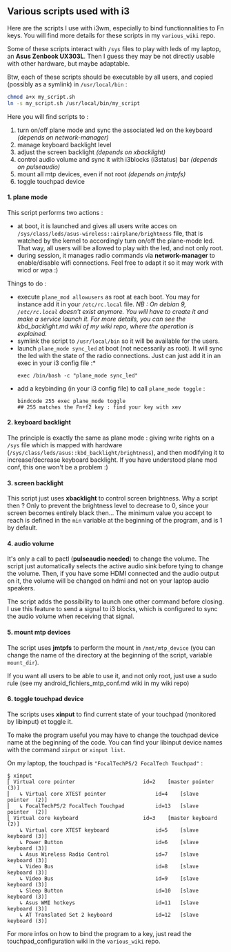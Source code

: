 ## Various scripts used with i3

Here are the scripts I use with i3wm, especially to bind functionnalities to Fn keys. You will find more details for these scripts in my `various_wiki` repo.

Some of these scripts interact with `/sys` files to play with leds of my laptop, an **Asus Zenbook UX303L**. Then I guess they may be not directly usable with other hardware, but maybe adaptable.

Btw, each of these scripts should be executable by all users, and copied (possibly as a symlink) in `/usr/local/bin` : 
```bash
chmod a+x my_script.sh
ln -s my_script.sh /usr/local/bin/my_script
```

Here you will find scripts to :
1. turn on/off plane mode and sync the associated led on the keyboard *(depends on network-manager)*
2. manage keyboard backlight level
3. adjust the screen backlight *(depends on xbacklight)*
4. control audio volume and sync it with i3blocks (i3status) bar *(depends on pulseaudio)*
5. mount all mtp devices, even if not root *(depends on jmtpfs)*
6. toggle touchpad device

#### 1. plane mode

This script performs two actions : 
- at boot, it is launched and gives all users write acces on `/sys/class/leds/asus-wireless::airplane/brightness` file, that is watched by the kernel to accordingly turn on/off the plane-mode led. That way, all users will be allowed to play with the led, and not only root.
- during session, it manages radio commands via **network-manager** to enable/disable wifi connections. Feel free to adapt it so it may work with wicd or wpa :)

Things to do : 
- execute `plane_mod allowusers` as root at each boot. You may for instance add it in your `/etc/rc.local` file. *NB : On debian 9, `/etc/rc.local` doesn't exist anymore. You will have to create it and make a service launch it. For more details, you can see the kbd_backlight.md wiki of my wiki repo, where the operation is explained.*
- symlink the script to `/usr/local/bin` so it will be available for the users.
- launch `plane_mode sync_led` at boot (not necessarily as root). It will sync the led with the state of the radio connections. Just can just add it in an exec in your i3 config file :*
    ```
    exec /bin/bash -c "plane_mode sync_led"
    ```
- add a keybinding (in your i3 config file) to call `plane_mode toggle` : 
    ```
    bindcode 255 exec plane_mode toggle
    ## 255 matches the Fn+f2 key : find your key with xev
    ```

#### 2. keyboard backlight

The principle is exactly the same as plane mode : giving write rights on a `/sys` file which is mapped with hardware (`/sys/class/leds/asus::kbd_backlight/brightness`), and then modifying it to increase/decrease keyboard backlight. If you have understood plane mod conf, this one won't be a problem :)

#### 3. screen backlight

This script just uses **xbacklight** to control screen brightness. Why a script then ? Only to prevent the brightness level to decrease to 0, since your screen becomes entirely black then... The minimum value you accept to reach is defined in the `min` variable at the beginning of the program, and is 1 by default.

#### 4. audio volume

It's only a call to pactl (**pulseaudio needed**) to change the volume. The script just automatically selects the active audio sink before tying to change the volume. Then, if you have some HDMI connected and the audio output on it, the volume will be changed on hdmi and not on your laptop audio speakers.

The script adds the possibility to launch one other command before closing. I use this feature to send a signal to i3 blocks, which is configured to sync the audio volume when receiving that signal.

#### 5. mount mtp devices
The script uses **jmtpfs** to perform the mount in `/mnt/mtp_device` (you can change the name of the directory at the beginning of the script, variable `mount_dir`).

If you want all users to be able to use it, and not only root, just use a sudo rule (see my android_fichiers_mtp_conf.md wiki in my wiki repo)

#### 6. toggle touchpad device
The scripts uses **xinput** to find current state of your touchpad (monitored by libinput) et toggle it.

To make the program useful you may have to change the touchpad device name at the beginning of the code. You can find your libinput device names with the command `xinput` or `xinput list`.

On my laptop, the touchpad is `"FocalTechPS/2 FocalTech Touchpad"` : 
```
$ xinput
⎡ Virtual core pointer                    	id=2	[master pointer  (3)]
⎜   ↳ Virtual core XTEST pointer              	id=4	[slave  pointer  (2)]
⎜   ↳ FocalTechPS/2 FocalTech Touchpad        	id=13	[slave  pointer  (2)]
⎣ Virtual core keyboard                   	id=3	[master keyboard (2)]
    ↳ Virtual core XTEST keyboard             	id=5	[slave  keyboard (3)]
    ↳ Power Button                            	id=6	[slave  keyboard (3)]
    ↳ Asus Wireless Radio Control             	id=7	[slave  keyboard (3)]
    ↳ Video Bus                               	id=8	[slave  keyboard (3)]
    ↳ Video Bus                               	id=9	[slave  keyboard (3)]
    ↳ Sleep Button                            	id=10	[slave  keyboard (3)]
    ↳ Asus WMI hotkeys                        	id=11	[slave  keyboard (3)]
    ↳ AT Translated Set 2 keyboard            	id=12	[slave  keyboard (3)]
```
    
For more infos on how to bind the program to a key, just read the touchpad_configuration wiki in the `various_wiki` repo.

